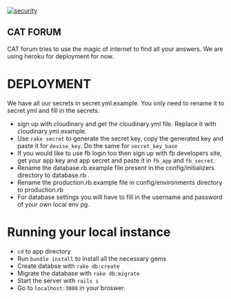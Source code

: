 [![security](https://hakiri.io/github/sonalkr132/cat-forum/github_master.svg)](https://hakiri.io/github/sonalkr132/cat-forum/github_master)

## CAT FORUM
CAT forum tries to use the magic of internet to find all your answers. We are using heroku for deployment for now.

# DEPLOYMENT

We have all our secrets in secret.yml.example. You only need to rename it to secret.yml and fill in the secrets.

* sign up with cloudinary and get the cloudinary.yml file. Replace it with cloudinary.yml.example.
* Use `rake secret` to generate the secret key, copy the generated key and paste it for `devise_key`. Do the same for `secret_key_base`
* If you would like to use fb login too then sign up with fb developers site, get your app key and app secret and paste it in `fb_app` and `fb_secret`.
* Rename the database.rb.example file present in the config/initializers directory to database.rb . 
* Rename the production.rb.example file in config/environments directory to production.rb
* For database settings you will have to fill in the username and password of your own local env pg.

# Running your local instance

* `cd` to app directory
* Run `bundle install` to install all the necessary gems
* Create databse with `rake db:create`
* Migrate the database with `rake db:migrate`
* Start the server with `rails s`
* Go to `localhost:3000` in your broswer.

